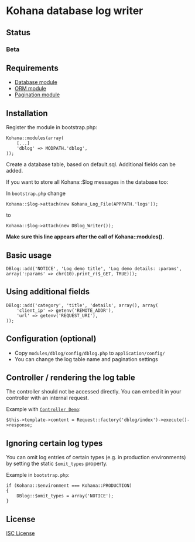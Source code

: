 # Kohana database log writer

## Status

### Beta

## Requirements

-	[Database module](http://github.com/kohana/database)
-	[ORM module](http://github.com/kohana/orm)
-	[Pagination module](http://github.com/kohana/pagination)

## Installation

Register the module in bootstrap.php:

	Kohana::modules(array(
		[...]
		'dblog' => MODPATH.'dblog',
	));

Create a database table, based on default.sql. Additional fields can be added.

If you want to store all Kohana::$log messages in the database too:

In `bootstrap.php` change

	Kohana::$log->attach(new Kohana_Log_File(APPPATH.'logs'));

to

	Kohana::$log->attach(new DBlog_Writer());

**Make sure this line appears after the call of Kohana::modules().**

## Basic usage

	DBlog::add('NOTICE', 'Log demo title', 'Log demo details: :params', array(':params' => chr(10).print_r($_GET, TRUE)));

## Using additional fields

	DBlog::add('category', 'title', 'details', array(), array(
		'client_ip' => getenv('REMOTE_ADDR'),
		'url' => getenv('REQUEST_URI'),
	));

## Configuration (optional)

-	Copy `modules/dblog/config/dblog.php` to `application/config/`
-	You can change the log table name and pagination settings

## Controller / rendering the log table

The controller should not be accessed directly. You can embed it in your controller with an internal request.

Example with [`Controller_Demo`](http://kerkness.ca/wiki/doku.php?id=template-site:extending_the_template_controller):

	$this->template->content = Request::factory('dblog/index')->execute()->response;

## Ignoring certain log types

You can omit log entries of certain types (e.g. in production environments) by setting the static `$omit_types` property.

Example in `bootstrap.php`:

	if (Kohana::$environment === Kohana::PRODUCTION)
	{
		DBlog::$omit_types = array('NOTICE');
	}

## License

[ISC License](http://opensource.org/licenses/isc-license.txt)
